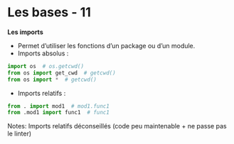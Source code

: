 <!-- .slide: class="with-code" -->

# Les bases - 11

**Les imports**

* Permet d’utiliser les fonctions d’un package ou d’un module.
* Imports absolus :

```python
import os  # os.getcwd()
from os import get_cwd  # getcwd()
from os import *  # getcwd()
```

<!-- .element: class="big-code" -->

* Imports relatifs :

```python
from . import mod1  # mod1.func1
from .mod1 import func1  # func1
```

<!-- .element: class="big-code" -->

Notes:
Imports relatifs déconseillés (code peu maintenable + ne passe pas le linter)
